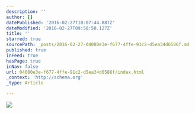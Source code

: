 ```yaml
---
description: ''
author: []
datePublished: '2016-02-27T10:07:44.887Z'
dateModified: '2016-02-27T09:58:50.127Z'
title: ''
starred: true
sourcePath: _posts/2016-02-27-04080e3e-f677-4ffe-91c2-d5ea34d6586f.md
published: true
inFeed: true
hasPage: true
inNav: false
url: 04080e3e-f677-4ffe-91c2-d5ea34d6586f/index.html
_context: 'http://schema.org'
_type: Article

---
```

![](https://the-grid-user-content.s3-us-west-2.amazonaws.com/451f04f6-ee5b-4ab9-bbe8-4f7bb1d7efbb.png)